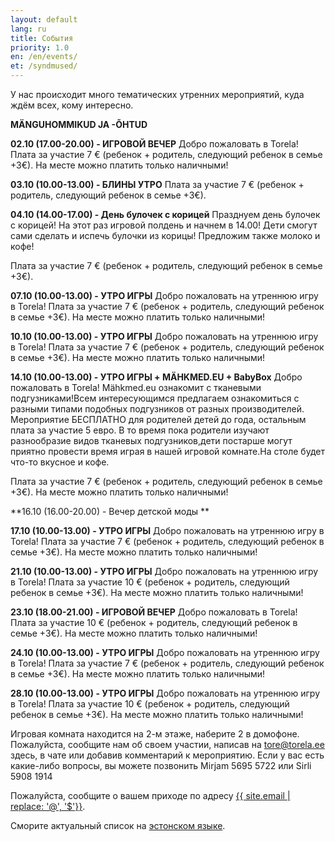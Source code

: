 ```yaml
---
layout: default
lang: ru
title: События
priority: 1.0
en: /en/events/
et: /syndmused/
---
```

У нас происходит много тематических утренних мероприятий, куда ждём всех, кому интересно.

**MÄNGUHOMMIKUD JA -ÕHTUD**

**02.10 (17.00-20.00) - ИГРОВОЙ ВЕЧЕР**
Добро пожаловать в Torela!
Плата за участие 7 € (ребенок + родитель, следующий ребенок в семье +3€).
На месте можно платить только наличными!


**03.10 (10.00-13.00) - БЛИНЫ УТРО**
Плата за участие 7 € (ребенок + родитель, следующий ребенок в семье +3€).


**04.10 (14.00-17.00) - День булочек с корицей**
Празднуем день булочек с корицей! На этот раз игровой полдень и начнем в 14.00! Дети смогут сами сделать и испечь  булочки из корицы! Предложим также молоко и кофе!

Плата за участие 7 € (ребенок + родитель, следующий ребенок в семье +3€).


**07.10 (10.00-13.00) - УТРО ИГРЫ**
Добро пожаловать на утреннюю игру в Torela!
Плата за участие 7 € (ребенок + родитель, следующий ребенок в семье +3€).
На месте можно платить только наличными!


**10.10 (10.00-13.00) - УТРО ИГРЫ**
Добро пожаловать на утреннюю игру в Torela!
Плата за участие 7 € (ребенок + родитель, следующий ребенок в семье +3€).
На месте можно платить только наличными!


**14.10 (10.00-13.00) - УТРО ИГРЫ + MÄHKMED.EU + BabyBox**
Добро пожаловать в Torela!
Mähkmed.eu ознакомит с тканевыми подгузниками!Всем интересующимся предлагаем ознакомиться с разными типами подобных подгузников от разных производителей. Мероприятие БЕСПЛАТНО для родителей детей до года, остальным плата за участие 5 евро. В то время пока родители изучают разнообразие видов тканевых подгузников,дети постарше могут приятно провести время играя в нашей игровой комнате.На столе будет что-то вкусное и кофе.

Плата за участие 7 € (ребенок + родитель, следующий ребенок в семье +3€).
На месте можно платить только наличными!


**16.10 (16.00-20.00) - Вечер детской моды **


**17.10 (10.00-13.00) - УТРО ИГРЫ**
Добро пожаловать на утреннюю игру в Torela!
Плата за участие 7 € (ребенок + родитель, следующий ребенок в семье +3€).
На месте можно платить только наличными!


**21.10 (10.00-13.00) - УТРО ИГРЫ**
Добро пожаловать на утреннюю игру в Torela!
Плата за участие 10 € (ребенок + родитель, следующий ребенок в семье +3€).
На месте можно платить только наличными!


**23.10 (18.00-21.00) - ИГРОВОЙ ВЕЧЕР**
Добро пожаловать в Torela!
Плата за участие 10 € (ребенок + родитель, следующий ребенок в семье +3€).
На месте можно платить только наличными!


**24.10 (10.00-13.00) - УТРО ИГРЫ**
Добро пожаловать на утреннюю игру в Torela!
Плата за участие 7 € (ребенок + родитель, следующий ребенок в семье +3€).
На месте можно платить только наличными!


**28.10 (10.00-13.00) - УТРО ИГРЫ**
Добро пожаловать на утреннюю игру в Torela!
Плата за участие 10 € (ребенок + родитель, следующий ребенок в семье +3€).
На месте можно платить только наличными!







Игровая комната находится на 2-м этаже, наберите 2 в домофоне. Пожалуйста, сообщите нам об своем участии, написав на tore@torela.ee здесь, в чате или добавив комментарий к мероприятию.
Если у вас есть какие-либо вопросы, вы можете позвонить  Mirjam 5695 5722 или Sirli 5908 1914

Пожалуйста, сообщите о вашем приходе по адресу [{{ site.email | replace: '@', '$'}}](mailto).

Сморите актуальный список на [эстонском языке](/syndmused/).


